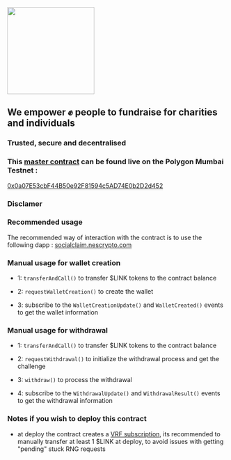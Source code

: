 <img src="https://svgur.com/i/jYf.svg" width="200"/>

## We empower ✊ people to fundraise for charities and individuals
### Trusted, secure and decentralised

### This [master contract](./socialclain.sol) can be found live on the Polygon Mumbai Testnet :
[0x0a07E53cbF44B50e92F81594c5AD74E0b2D2d452](https://mumbai.polygonscan.com/address/0x0a07E53cbF44B50e92F81594c5AD74E0b2D2d452)

### Disclamer

[comment]: <> (This contract requires a transfer of $LINK to operate &#40;0.1 for the `requestVerification&#40;&#41;` method and 0.1 per each call of the `verify&#40;&#41;` method&#41;)

[comment]: <> (⚠️ Do not transfer $LINK directly to the contract, use the [ERC677 transferAndCall&#40;&#41; method]&#40;https://github.com/ethereum/EIPs/issues/677&#41;)

### Recommended usage
The recommended way of interaction with the contract is to use the following dapp :
[socialclaim.nescrypto.com](https://socialclaim.nescrypto.com)

### Manual usage for wallet creation

- 1:  `transferAndCall()` to transfer $LINK tokens to the contract balance

- 2: `requestWalletCreation()` to create the wallet

- 3: subscribe to the `WalletCreationUpdate()` and `WalletCreated()` events to get the wallet information

### Manual usage for withdrawal
- 1:  `transferAndCall()` to transfer $LINK tokens to the contract balance

- 2:  `requestWithdrawal()` to initialize the withdrawal process and get the challenge

- 3:  `withdraw()` to process the withdrawal

- 4: subscribe to the `WithdrawalUpdate()` and `WithdrawalResult()` events to get the withdrawal information


### Notes if you wish to deploy this contract 
- at deploy the contract creates a [VRF subscription](https://vrf.chain.link), its recommended to manually transfer at least 1 $LINK at deploy, to avoid issues with getting "pending" stuck RNG requests
